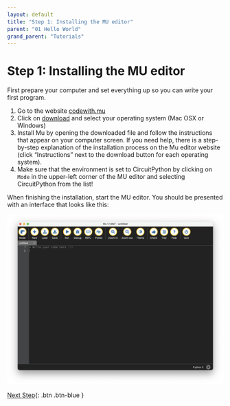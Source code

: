 ```yaml
---
layout: default
title: "Step 1: Installing the MU editor"
parent: "01 Hello World"
grand_parent: "Tutorials"
---
```


# Step 1: Installing the MU editor

First prepare your computer and set everything up so you can write your first program.

1. Go to the website [codewith.mu](https://codewith.mu)
2. Click on [download](https://codewith.mu/en/download) and select your operating system (Mac OSX or Windows)
3. Install Mu by opening the downloaded file and follow the instructions that appear on your computer screen. If you need help, there is a step-by-step explanation of the installation process on the Mu editor website (click “Instructions” next to the download button for each operating system).
4. Make sure that the environment is set to CircuitPython by clicking on `Mode` in the upper-left corner of the MU editor and selecting CircuitPython from the list!

When finishing the installation, start the MU editor. You should be presented with an interface that looks like this:

![This will be our development environment for any coding](assets/02-Mu-Editor.png)

[Next Step](step-2){: .btn .btn-blue }

